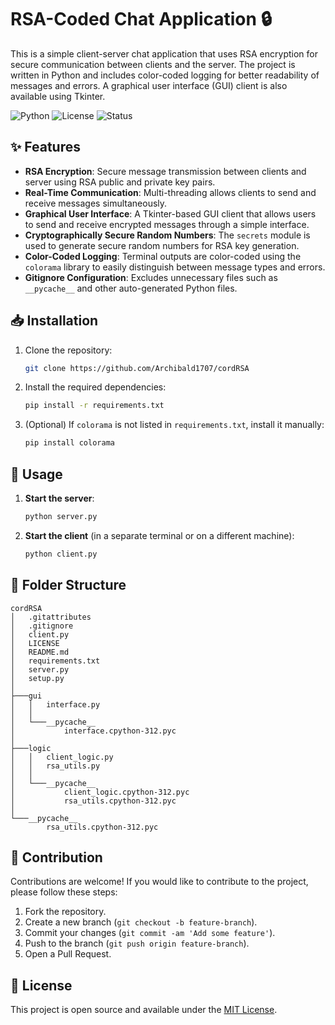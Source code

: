 # RSA-Coded Chat Application 🔒

This is a simple client-server chat application that uses RSA encryption for secure communication between clients and the server. The project is written in Python and includes color-coded logging for better readability of messages and errors. A graphical user interface (GUI) client is also available using Tkinter.

![Python](https://img.shields.io/badge/python-3.6%2B-blue)
![License](https://img.shields.io/badge/license-MIT-green)
![Status](https://img.shields.io/badge/status-active-brightgreen)

## ✨ Features
- **RSA Encryption**: Secure message transmission between clients and server using RSA public and private key pairs.
- **Real-Time Communication**: Multi-threading allows clients to send and receive messages simultaneously.
- **Graphical User Interface**: A Tkinter-based GUI client that allows users to send and receive encrypted messages through a simple interface.
- **Cryptographically Secure Random Numbers**: The `secrets` module is used to generate secure random numbers for RSA key generation.
- **Color-Coded Logging**: Terminal outputs are color-coded using the `colorama` library to easily distinguish between message types and errors.
- **Gitignore Configuration**: Excludes unnecessary files such as `__pycache__` and other auto-generated Python files.

## 📥 Installation

1. Clone the repository:
    ```bash
    git clone https://github.com/Archibald1707/cordRSA
    ```

2. Install the required dependencies:
    ```bash
    pip install -r requirements.txt
    ```

3. (Optional) If `colorama` is not listed in `requirements.txt`, install it manually:
    ```bash
    pip install colorama
    ```

## 🚀 Usage

1. **Start the server**:
    ```bash
    python server.py
    ```

2. **Start the client** (in a separate terminal or on a different machine):
    ```bash
    python client.py
    ```

## 📂 Folder Structure

```
cordRSA
│   .gitattributes
│   .gitignore
│   client.py
│   LICENSE
│   README.md
│   requirements.txt
│   server.py
│   setup.py
│
├───gui
│   │   interface.py
│   │
│   └───__pycache__
│           interface.cpython-312.pyc
│
├───logic
│   │   client_logic.py
│   │   rsa_utils.py
│   │
│   └───__pycache__
│           client_logic.cpython-312.pyc
│           rsa_utils.cpython-312.pyc
│
└───__pycache__
        rsa_utils.cpython-312.pyc
```

## 🤝 Contribution

Contributions are welcome! If you would like to contribute to the project, please follow these steps:
1. Fork the repository.
2. Create a new branch (`git checkout -b feature-branch`).
3. Commit your changes (`git commit -am 'Add some feature'`).
4. Push to the branch (`git push origin feature-branch`).
5. Open a Pull Request.

## 📜 License
This project is open source and available under the [MIT License](LICENSE).

